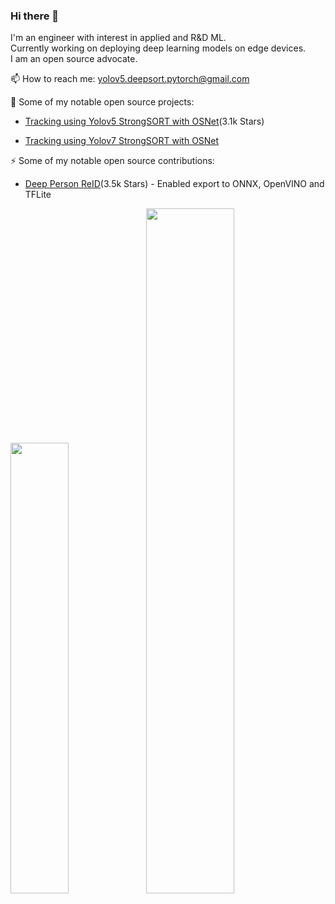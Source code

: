 ### Hi there 👋
I'm an engineer with interest in applied and R&D ML.  
Currently working on deploying deep learning models on edge devices.  
I am an open source advocate.  

📫 How to reach me: yolov5.deepsort.pytorch@gmail.com

🚀  Some of my notable open source projects:

* [Tracking using Yolov5 StrongSORT with OSNet](https://github.com/mikel-brostrom/Yolov5_StrongSORT_OSNet)(3.1k Stars)

* [Tracking using Yolov7 StrongSORT with OSNet](https://github.com/mikel-brostrom/Yolov7_StrongSORT_OSNet)

⚡  Some of my notable open source contributions:

* [Deep Person ReID](https://github.com/KaiyangZhou/deep-person-reid)(3.5k Stars) - Enabled export to ONNX, OpenVINO and TFLite


<img width="43%"  src="https://github-readme-streak-stats.herokuapp.com/?user=mikel-brostrom&hide_border=true&theme=tokyonight" /><img width="53%"  src="https://github-readme-stats.vercel.app/api?username=mikel-brostrom&count_private=true&show_icons=true&include_all_commits=false&hide_border=true&hide_title=true&theme=tokyonight" />
